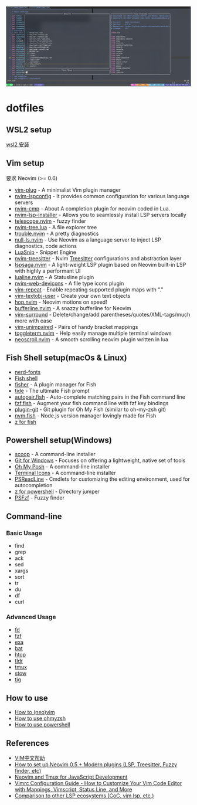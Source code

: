 ![template](./doc/wsl/template.png)
# dotfiles

## WSL2 setup
[wsl2 安装](./doc/wsl-install.md)

## Vim setup
要求 Neovim (>= 0.6)

- [vim-plug](https://github.com/junegunn/vim-plug) - A minimalist Vim plugin manager
- [nvim-lspconfig](https://github.com/neovim/nvim-lspconfig) - It provides common configuration for various language servers
- [nvim-cmp](https://github.com/hrsh7th/nvim-cmp) - About A completion plugin for neovim coded in Lua.
- [nvim-lsp-installer](https://github.com/williamboman/nvim-lsp-installer) - Allows you to seamlessly install LSP servers locally
- [telescope.nvim](https://github.com/nvim-telescope/telescope.nvim) - fuzzy finder
- [nvim-tree.lua](https://github.com/kyazdani42/nvim-tree.lua) - A file explorer tree
- [trouble.nvim](https://github.com/folke/trouble.nvim) - A pretty diagnostics
- [null-ls.nvim](https://github.com/jose-elias-alvarez/null-ls.nvim) - Use Neovim as a language server to inject LSP diagnostics, code actions
- [LuaSnip](https://github.com/L3MON4D3/LuaSnip) - Snippet Engine
- [nvim-treesitter](https://github.com/nvim-treesitter/nvim-treesitter) - Nvim [Treesitter](https://github.com/tree-sitter/tree-sitter) configurations and abstraction layer
- [lspsaga.nvim](https://github.com/glepnir/lspsaga.nvim) - A light-weight LSP plugin based on Neovim built-in LSP with highly a performant UI
- [lualine.nvim](https://github.com/nvim-lualine/lualine.nvim) - A Statusline plugin
- [nvim-web-devicons](https://github.com/kyazdani42/nvim-web-devicons) - A file type icons plugin
- [vim-repeat](https://github.com/tpope/vim-repeat) - Enable repeating supported plugin maps with "."
- [vim-textobj-user](https://github.com/kana/vim-textobj-user) - Create your own text objects
- [hop.nvim](https://github.com/phaazon/hop.nvim) - Neovim motions on speed!
- [bufferline.nvim](https://github.com/akinsho/bufferline.nvim) - A snazzy bufferline for Neovim
- [vim-surround](https://github.com/tpope/vim-surround) - Delete/change/add parentheses/quotes/XML-tags/much more with ease
- [vim-unimpaired](https://github.com/tpope/vim-unimpaired) - Pairs of handy bracket mappings
- [toggleterm.nvim](https://github.com/akinsho/toggleterm.nvim) - Help easily manage multiple terminal windows
- [neoscroll.nvim](https://github.com/karb94/neoscroll.nvim) - A smooth scrolling neovim plugin written in lua

## Fish Shell setup(macOs & Linux)
- [nerd-fonts](https://github.com/ryanoasis/nerd-fonts)
- [Fish shell](https://fishshell.com/)
- [fisher](https://github.com/jorgebucaran/fisher) - A plugin manager for Fish
- [tide](https://github.com/IlanCosman/tide) - The ultimate Fish prompt
- [autopair.fish](https://github.com/jorgebucaran/autopair.fish) - Auto-complete matching pairs in the Fish command line
- [fzf.fish](https://github.com/PatrickF1/fzf.fish) - Augment your fish command line with fzf key bindings
- [plugin-git](https://github.com/jhillyerd/plugin-git) - Git plugin for Oh My Fish (similar to oh-my-zsh git)
- [nvm.fish](https://github.com/jorgebucaran/nvm.fish) - Node.js version manager lovingly made for Fish
- [z for fish](https://github.com/jethrokuan/z)

## Powershell setup(Windows)
- [scoop](https://scoop.sh/) - A command-line installer
- [Git for Windows](https://gitforwindows.org/) - Focuses on offering a lightweight, native set of tools
- [Oh My Posh](https://ohmyposh.dev/) - A command-line installer
- [Terminal Icons](https://github.com/devblackops/Terminal-Icons) - A command-line installer
- [PSReadLine](https://docs.microsoft.com/en-us/powershell/module/psreadline/?view=powershell-7.2) - Cmdlets for customizing the editing environment, used for autocompletion
- [z for powershell](https://www.powershellgallery.com/packages/z/1.1.13) - Directory jumper
- [PSFzf](https://github.com/kelleyma49/PSFzf) - Fuzzy finder

## Command-line
### Basic Usage
- find
- grep
- ack
- sed
- xargs
- sort
- tr
- du
- df
- curl

### Advanced Usage
- [fd](https://github.com/sharkdp/fd)
- [fzf](https://github.com/junegunn/fzf)
- [exa](https://github.com/ogham/exa)
- [bat](https://github.com/sharkdp/bat)
- [htop](https://github.com/htop-dev/htop)
- [tldr](https://github.com/tldr-pages/tldr)
- [tmux](https://github.com/tmux/tmux)
- [stow](https://github.com/aspiers/stow)
- [tig](https://github.com/jonas/tig)

## How to use 
- [How to (neo)vim](./doc/vim-settings.md)
- [How to use ohmyzsh](./doc/zsh-install.md)
- [How to use powershell](./doc/powershell.md)

## References
- [VIM中文帮助](https://yianwillis.github.io/vimcdoc/doc/help.html)
- [How to set up Neovim 0.5 + Modern plugins (LSP, Treesitter, Fuzzy finder, etc)](https://blog.inkdrop.app/how-to-set-up-neovim-0-5-modern-plugins-lsp-treesitter-etc-542c3d9c9887)
- [Neovim and Tmux for JavaScript Development](https://elijahmanor.com/blog/neovim-tmux)
- [Vimrc Configuration Guide - How to Customize Your Vim Code Editor with Mappings, Vimscript, Status Line, and More](https://freecodecamp.org/news/vimrc-configuration-guide-customize-your-vim-editor)
- [Comparison to other LSP ecosystems (CoC, vim lsp, etc.)](https://github.com/neovim/nvim-lspconfig/wiki/Comparison-to-other-LSP-ecosystems-(CoC,-vim-lsp,-etc.))
